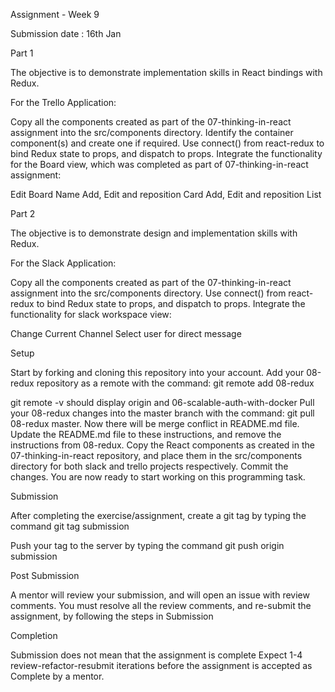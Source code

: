 Assignment - Week 9

Submission date : 16th Jan


Part 1

The objective is to demonstrate implementation skills in React bindings with Redux.

For the Trello Application:


Copy all the components created as part of the 07-thinking-in-react assignment into the src/components directory.
Identify the container component(s) and create one if required.
Use connect() from react-redux to bind Redux state to props, and dispatch to props.
Integrate the functionality for the Board view, which was completed as part of 07-thinking-in-react assignment:


Edit Board Name
Add, Edit and reposition Card
Add, Edit and reposition List





Part 2

The objective is to demonstrate design and implementation skills with Redux.

For the Slack Application:


Copy all the components created as part of the 07-thinking-in-react assignment into the src/components directory.
Use connect() from react-redux to bind Redux state to props, and dispatch to props.
Integrate the functionality for slack workspace view:


Change Current Channel
Select user for direct message





Setup


Start by forking and cloning this repository into your account.
Add your 08-redux repository as a remote with the command: git remote add 08-redux <insert-08-redux-repository-url-here>


git remote -v should display origin and 06-scalable-auth-with-docker
Pull your 08-redux changes into the master branch with the command: git pull 08-redux master. Now there will be merge conflict in README.md file.
Update the README.md file to these instructions, and remove the instructions from 08-redux.
Copy the React components as created in the 07-thinking-in-react repository, and place them in the src/components directory for both slack and trello projects respectively.
Commit the changes. You are now ready to start working on this programming task.



Submission


After completing the exercise/assignment, create a git tag by typing the command git tag submission

Push your tag to the server by typing the command git push origin submission




Post Submission


A mentor will review your submission, and will open an issue with review comments.
You must resolve all the review comments, and re-submit the assignment, by following the steps in Submission



Completion


Submission does not mean that the assignment is complete
Expect 1-4 review-refactor-resubmit iterations before the assignment is accepted as Complete by a mentor.